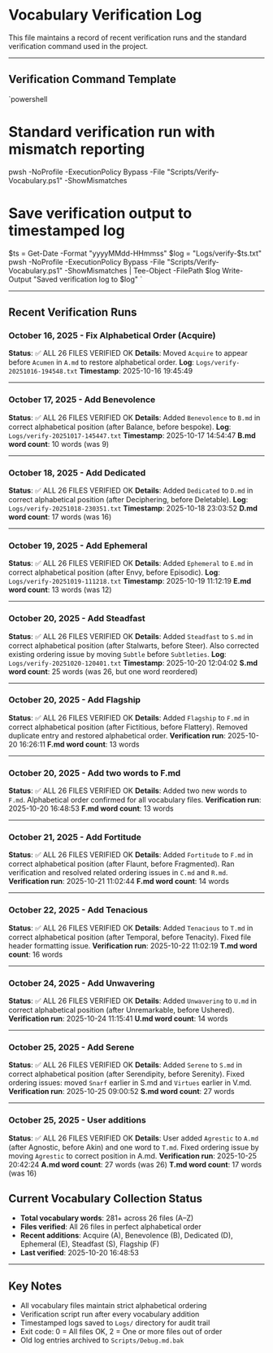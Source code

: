# Vocabulary Verification Log

This file maintains a record of recent verification runs and the standard verification command used in the project.

---

## Verification Command Template

`powershell
# Standard verification run with mismatch reporting
pwsh -NoProfile -ExecutionPolicy Bypass -File "Scripts/Verify-Vocabulary.ps1" -ShowMismatches

# Save verification output to timestamped log
$ts = Get-Date -Format "yyyyMMdd-HHmmss"
$log = "Logs/verify-$ts.txt"
pwsh -NoProfile -ExecutionPolicy Bypass -File "Scripts/Verify-Vocabulary.ps1" -ShowMismatches | Tee-Object -FilePath $log
Write-Output "Saved verification log to $log"
`

---

## Recent Verification Runs

### October 16, 2025 - Fix Alphabetical Order (Acquire)

**Status**: ✅ ALL 26 FILES VERIFIED OK
**Details**: Moved `Acquire` to appear before `Acumen` in `A.md` to restore alphabetical order.
**Log**: `Logs/verify-20251016-194548.txt`
**Timestamp**: 2025-10-16 19:45:49

---

### October 17, 2025 - Add Benevolence

**Status**: ✅ ALL 26 FILES VERIFIED OK
**Details**: Added `Benevolence` to `B.md` in correct alphabetical position (after Balance, before bespoke).
**Log**: `Logs/verify-20251017-145447.txt`
**Timestamp**: 2025-10-17 14:54:47
**B.md word count**: 10 words (was 9)

---

### October 18, 2025 - Add Dedicated

**Status**: ✅ ALL 26 FILES VERIFIED OK
**Details**: Added `Dedicated` to `D.md` in correct alphabetical position (after Deciphering, before Deletable).
**Log**: `Logs/verify-20251018-230351.txt`
**Timestamp**: 2025-10-18 23:03:52
**D.md word count**: 17 words (was 16)

---

### October 19, 2025 - Add Ephemeral

**Status**: ✅ ALL 26 FILES VERIFIED OK
**Details**: Added `Ephemeral` to `E.md` in correct alphabetical position (after Envy, before Episodic).
**Log**: `Logs/verify-20251019-111218.txt`
**Timestamp**: 2025-10-19 11:12:19
**E.md word count**: 13 words (was 12)

---

### October 20, 2025 - Add Steadfast

**Status**: ✅ ALL 26 FILES VERIFIED OK
**Details**: Added `Steadfast` to `S.md` in correct alphabetical position (after Stalwarts, before Steer). Also corrected existing ordering issue by moving `Subtle` before `Subtleties`.
**Log**: `Logs/verify-20251020-120401.txt`
**Timestamp**: 2025-10-20 12:04:02
**S.md word count**: 25 words (was 26, but one word reordered)

---

### October 20, 2025 - Add Flagship

**Status**: ✅ ALL 26 FILES VERIFIED OK
**Details**: Added `Flagship` to `F.md` in correct alphabetical position (after Fictitious, before Flattery). Removed duplicate entry and restored alphabetical order.
**Verification run**: 2025-10-20 16:26:11
**F.md word count**: 13 words

---

### October 20, 2025 - Add two words to F.md

**Status**: ✅ ALL 26 FILES VERIFIED OK
**Details**: Added two new words to `F.md`. Alphabetical order confirmed for all vocabulary files.
**Verification run**: 2025-10-20 16:48:53
**F.md word count**: 13 words

---

### October 21, 2025 - Add Fortitude

**Status**: ✅ ALL 26 FILES VERIFIED OK
**Details**: Added `Fortitude` to `F.md` in correct alphabetical position (after Flaunt, before Fragmented). Ran verification and resolved related ordering issues in `C.md` and `R.md`.
**Verification run**: 2025-10-21 11:02:44
**F.md word count**: 14 words

---

### October 22, 2025 - Add Tenacious

**Status**: ✅ ALL 26 FILES VERIFIED OK
**Details**: Added `Tenacious` to `T.md` in correct alphabetical position (after Temporal, before Tenacity). Fixed file header formatting issue.
**Verification run**: 2025-10-22 11:02:19
**T.md word count**: 16 words

---

### October 24, 2025 - Add Unwavering

**Status**: ✅ ALL 26 FILES VERIFIED OK
**Details**: Added `Unwavering` to `U.md` in correct alphabetical position (after Unremarkable, before Ushered).
**Verification run**: 2025-10-24 11:15:41
**U.md word count**: 14 words

---

### October 25, 2025 - Add Serene

**Status**: ✅ ALL 26 FILES VERIFIED OK
**Details**: Added `Serene` to `S.md` in correct alphabetical position (after Serendipity, before Serenity). Fixed ordering issues: moved `Snarf` earlier in S.md and `Virtues` earlier in V.md.
**Verification run**: 2025-10-25 09:00:52
**S.md word count**: 27 words

---

### October 25, 2025 - User additions

**Status**: ✅ ALL 26 FILES VERIFIED OK
**Details**: User added `Agrestic` to `A.md` (after Agnostic, before Akin) and one word to `T.md`. Fixed ordering issue by moving `Agrestic` to correct position in A.md.
**Verification run**: 2025-10-25 20:42:24
**A.md word count**: 27 words (was 26)
**T.md word count**: 17 words (was 16)

## Current Vocabulary Collection Status

- **Total vocabulary words**: 281+ across 26 files (A–Z)
- **Files verified**: All 26 files in perfect alphabetical order
- **Recent additions**: Acquire (A), Benevolence (B), Dedicated (D), Ephemeral (E), Steadfast (S), Flagship (F)
- **Last verified**: 2025-10-20 16:48:53

---

## Key Notes

- All vocabulary files maintain strict alphabetical ordering
- Verification script run after every vocabulary addition
- Timestamped logs saved to `Logs/` directory for audit trail
- Exit code: 0 = All files OK, 2 = One or more files out of order
- Old log entries archived to `Scripts/Debug.md.bak`
